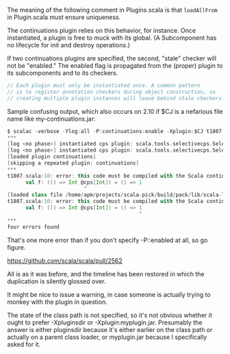 The meaning of the following comment in Plugins.scala is that `loadAllFrom` in Plugin.scala must ensure uniqueness.

The continuations plugin relies on this behavior, for instance.  Once instantiated, a plugin is free to muck with its global. (A Subcomponent has no lifecycle for init and destroy operations.)

If two continuations plugins are specified, the second, "stale" checker will not be "enabled." The enabled flag is propagated from the (proper) plugin to its subcomponents and to its checkers.

```scala
// Each plugin must only be instantiated once. A common pattern
// is to register annotation checkers during object construction, so
// creating multiple plugin instances will leave behind stale checkers.
```

Sample confusing output, which also occurs on 2.10 if $CJ is a nefarious file name like my-continuations.jar:

```scala
$ scalac -verbose -Ylog:all -P:continuations:enable -Xplugin:$CJ t1807.scala
***
[log <no phase>] instantiated cps plugin: scala.tools.selectivecps.SelectiveCPSPlugin@6fc33c70
[log <no phase>] instantiated cps plugin: scala.tools.selectivecps.SelectiveCPSPlugin@7ab51662
[loaded plugin continuations]
[skipping a repeated plugin: continuations]
***
t1807.scala:10: error: this code must be compiled with the Scala continuations plugin enabled
      val f: (() => Int @cps[Int]) = () => 1
                         ^
[loaded class file /home/apm/projects/scala-pick/build/pack/lib/scala-library.jar(scala/util/continuations/cpsPlus.class) in 1ms]
t1807.scala:10: error: this code must be compiled with the Scala continuations plugin enabled
      val f: (() => Int @cps[Int]) = () => 1
                                           ^
***
four errors found
```

That's one more error than if you don't specify -P::enabled at all, so go figure.

https://github.com/scala/scala/pull/2562

All is as it was before, and the timeline has been restored in which the duplication is silently glossed over.

It might be nice to issue a warning, in case someone is actually trying to monkey with the plugin in question.

The state of the class path is not specified, so it's not obvious whether it ought to prefer -Xpluginsdir or -Xplugin:myplugin.jar.  Presumably the answer is either pluginsdir because it's either earlier on the class path or actually on a parent class loader, or myplugin.jar because I specifically asked for it.
